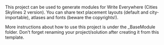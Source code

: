 This project can be used to generate modules for Write Everywhere (Cities Skylines 2 version). You can share text placement layouts (default and city-importable), atlases and fonts (beware the copyrights!).

More instructions about how to use this project is under the _BaseModule folder. Don't forget renaming your project/solution after creating it from this template.
